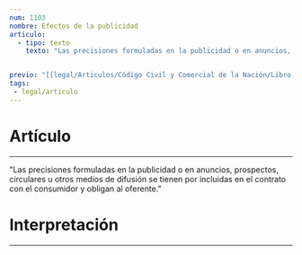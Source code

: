 ```yaml
---
num: 1103
nombre: Efectos de la publicidad
articulo: 
  - tipo: texto
    texto: "Las precisiones formuladas en la publicidad o en anuncios, prospectos, circulares u otros medios de difusión se tienen por incluidas en el contrato con el consumidor y obligan al oferente."


previo: "[[legal/Articulos/Código Civil y Comercial de la Nación/Libro Tercero/Título 3/Capítulo 2/Sección 2/Sección 2, Información y publicidad dirigida a los consumidores.md|Sección 2, Información y publicidad dirigida a los consumidores]]"
tags: 
 - legal/articulo
---
```

# Artículo
---
"Las precisiones formuladas en la publicidad o en anuncios, prospectos, circulares u otros medios de difusión se tienen por incluidas en el contrato con el consumidor y obligan al oferente."

# Interpretación
---
